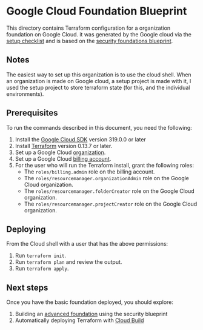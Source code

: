 # Google Cloud Foundation Blueprint

This directory contains Terraform configuration for a organization foundation on Google Cloud.
it was generated by the Google cloud via the [setup checklist](https://cloud.google.com/docs/enterprise/setup-checklist)
and is based on the [security foundations blueprint](https://cloud.google.com/architecture/security-foundations).

## Notes

The easiest way to set up this organization is to use the cloud shell. When an organization is made on Google cloud,
a setup project is made with it, I used the setup project to store terraform state (for this, and the individual
environments).

## Prerequisites

To run the commands described in this document, you need the following:

1. Install the [Google Cloud SDK](https://cloud.google.com/sdk/install) version 319.0.0 or later
2. Install [Terraform](https://www.terraform.io/downloads.html) version 0.13.7 or later.
3. Set up a Google Cloud
   [organization](https://cloud.google.com/resource-manager/docs/creating-managing-organization).
4. Set up a Google Cloud
   [billing account](https://cloud.google.com/billing/docs/how-to/manage-billing-account).
5. For the user who will run the Terraform install, grant the
   following roles:
    - The `roles/billing.admin` role on the billing account.
    - The `roles/resourcemanager.organizationAdmin` role on the Google
      Cloud organization.
    - The `roles/resourcemanager.folderCreator` role on the Google
      Cloud organization.
    - The `roles/resourcemanager.projectCreator` role on the Google
      Cloud organization.

## Deploying

From the Cloud shell with a user that has the above permissions:

1. Run `terraform init`.
2. Run `terraform plan` and review the output.
3. Run `terraform apply`.

## Next steps

Once you have the basic foundation deployed, you should explore:

1. Building an [advanced foundation](https://github.com/terraform-google-modules/terraform-example-foundation) using the
   security blueprint
2. Automatically deploying Terraform
   with [Cloud Build](https://cloud.google.com/architecture/managing-infrastructure-as-code)

